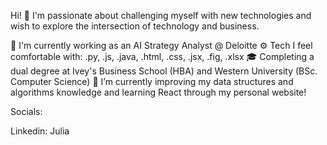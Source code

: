 Hi! 👋
I'm passionate about challenging myself with new technologies and wish to explore the intersection of technology and business.

🏢 I'm currently working as an AI Strategy Analyst @ Deloitte
⚙️ Tech I feel comfortable with: .py, .js, .java, .html, .css, .jsx, .fig, .xlsx
🎓 Completing a dual degree at Ivey's Business School (HBA) and Western University (BSc. Computer Science)
🌱 I’m currently improving my data structures and algorithms knowledge and learning React through my personal website!

Socials:

Linkedin: Julia 

<!---
julia24g/julia24g is a ✨ special ✨ repository because its `README.md` (this file) appears on your GitHub profile.
You can click the Preview link to take a look at your changes.
--->
